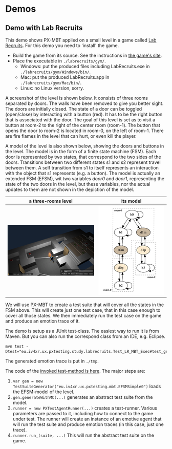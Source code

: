 # Demos

## Demo with Lab Recruits

This demo shows PX-MBT applied on a small level in a game called [Lab Recruits](https://github.com/iv4xr-project/labrecruits). For this demo you need to 'install' the game.

   * Build the game from its source. See the instructions in [the game's site](https://github.com/iv4xr-project/labrecruits).
   * Place the executable in `./labrecruits/gym/`.
      * Windows: put the produced files including LabRecruits.exe in `./labrecruits/gym/Windows/bin/`.
      * Mac: put the produced LabRecruits.app in `./labrecruits/gym/Mac/bin/`.
      * Linux: no Linux version, sorry.

A screenshot of the level is shown below. It consists of three rooms separated by doors. The walls have been removed to give you better sight. The doors are initially closed. The state of a door can be toggled (open/close) by interacting with a button (red). It has to be the right button that is associated with the door. The goal of this level is set as to visit a button at room-2 to the right of the center room (room-1). The button that opens the door to room-2 is located in room-0, on the left of room-1. There are fire flames in the level that can hurt, or even kill the player.

A model of the level is also shown below, showing the doors and buttons in the level.
The model is in the form of a finite state machine (FSM).
Each door is represented by two states, that correspond to the two sides of the doors. Transitions between two different states s1 and s2 represent travel between them. A self transition from s1 to itself represents an interaction with the object that s1 represents (e.g. a button). The model is actually an extended FSM (EFSM), wit two variables _door0_ and _door1_, representing the state of the two doors in the level, but these variables, nor the actual updates to them are not shown in the depiction of the model.

| a three-rooms level | its model |
|---|---|
| ![a three-rooms level](./threerooms.png) | ![a three-rooms level](./fsmSimple.png) |

We will use PX-MBT to create a test suite that will cover all the states in the FSM above. This will create just one test case, that in this case enough to cover all those states. We then immediately run the test case on the game and produce an emotion trace of it.

The demo is setup as a JUnit test-class.
The easiest way to run it is from Maven. But you can also run the correspond class from an IDE, e.g. Eclipse.

```
mvn test -Dtest="eu.iv4xr.ux.pxtesting.study.labrecruits.Test_LR_MBT_Exec#test_generate_and_exec"
```

The generated emotion trace is put in `./tmp`.

The code of the [invoked test-method is here](./src/test/java/eu/iv4xr/ux/pxtesting/study/labrecruits/Test_LR_MBT_Exec). The major steps are:

   1. `var gen = new TestSuiteGenerator("eu.iv4xr.ux.pxtesting.mbt.EFSMSimple0")` loads the EFSM-model of the level.
   1. `gen.generateWithMC(...)` generates an abstract test suite from the model.
   1. `runner = new PXTestAgentRunner(...)` creates a test-runner. Various parameters are passed to it, including how to connect to the game under test. The runner will create an instance of an emotive agent that will run the test suite and produce emotion traces (in this case, just one trace).
   1. `runner.run_(suite, ...)` This will run the abstract test suite on the game.
